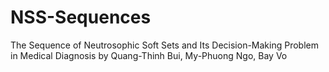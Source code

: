 # NSS-Sequences
The Sequence of Neutrosophic Soft Sets and Its Decision-Making Problem in Medical Diagnosis by Quang-Thinh Bui, My-Phuong Ngo, Bay Vo
